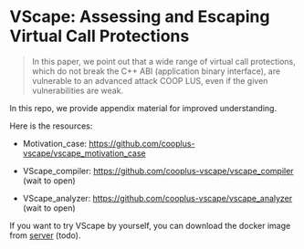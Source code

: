 # VScape: Assessing and Escaping Virtual Call Protections

> In this paper, we point out that a wide range of virtual call protections, which do not break the C++ ABI (application binary interface), are vulnerable to an advanced attack COOP LUS, even if the given vulnerabilities are weak.

In this repo, we provide appendix material for improved understanding. 

Here is the resources:

* Motivation_case:  https://github.com/cooplus-vscape/vscape_motivation_case

* VScape_compiler: https://github.com/cooplus-vscape/vscape_compiler (wait to open)

* VScape_analyzer: https://github.com/cooplus-vscape/vscape_analyzer (wait to open)

  

If you want to try VScape by yourself, you can download the docker image from  [server](todo) (todo).



